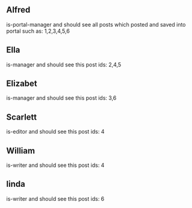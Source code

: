 ## Alfred

is-portal-manager and should see all posts which posted and saved into portal such as: 1,2,3,4,5,6


## Ella
is-manager and should see this post ids: 2,4,5


## Elizabet
is-manager and should see this post ids: 3,6



## Scarlett
is-editor and should see this post ids: 4



## William 
is-writer and should see this post ids: 4


## linda 
is-writer and should see this post ids: 6


